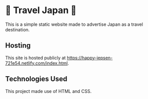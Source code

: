 # 🎌 Travel Japan 🎌

This is a simple static website made to advertise Japan as a travel destination.

## Hosting

This site is hosted publicly at https://happy-jepsen-721e54.netlify.com/index.html.

## Technologies Used

This project made use of HTML and CSS.